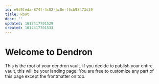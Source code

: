 ```yaml
---
id: e9d9feda-874f-4c02-ac8e-f6cb98473d39
title: Root
desc: ''
updated: 1612417701529
created: 1612417701533
---
```

# Welcome to Dendron

This is the root of your dendron vault. If you decide to publish your entire vault, this will be your landing page. You are free to customize any part of this page except the frontmatter on top. 
